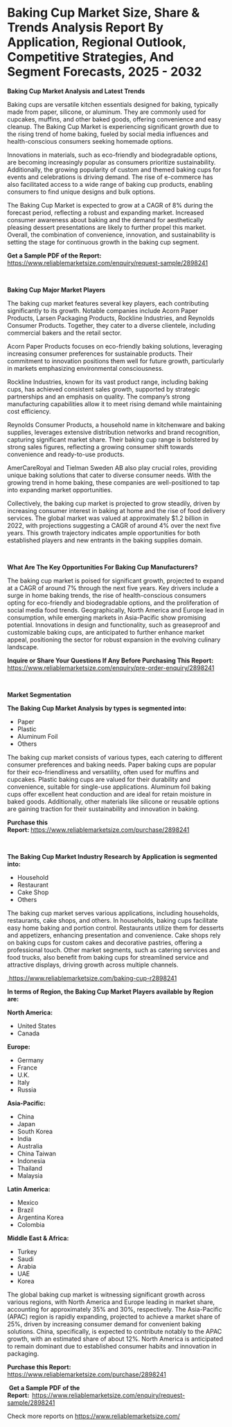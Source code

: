 <p><h1>Baking Cup Market Size, Share & Trends Analysis Report By Application, Regional Outlook, Competitive Strategies, And Segment Forecasts, 2025 - 2032</h1></p><p><strong>Baking Cup Market Analysis and Latest Trends</strong></p>
<p><p>Baking cups are versatile kitchen essentials designed for baking, typically made from paper, silicone, or aluminum. They are commonly used for cupcakes, muffins, and other baked goods, offering convenience and easy cleanup. The Baking Cup Market is experiencing significant growth due to the rising trend of home baking, fueled by social media influences and health-conscious consumers seeking homemade options. </p><p>Innovations in materials, such as eco-friendly and biodegradable options, are becoming increasingly popular as consumers prioritize sustainability. Additionally, the growing popularity of custom and themed baking cups for events and celebrations is driving demand. The rise of e-commerce has also facilitated access to a wide range of baking cup products, enabling consumers to find unique designs and bulk options.</p><p>The Baking Cup Market is expected to grow at a CAGR of 8% during the forecast period, reflecting a robust and expanding market. Increased consumer awareness about baking and the demand for aesthetically pleasing dessert presentations are likely to further propel this market. Overall, the combination of convenience, innovation, and sustainability is setting the stage for continuous growth in the baking cup segment.</p></p>
<p><strong>Get a Sample PDF of the Report:&nbsp;</strong> <a href="https://www.reliablemarketsize.com/enquiry/request-sample/2898241?utm_campaign=2526&utm_medium=2&utm_source=Github&utm_content=ia&utm_term=15032025&utm_id=baking-cup">https://www.reliablemarketsize.com/enquiry/request-sample/2898241</a></p>
<p>&nbsp;</p>
<p><strong>Baking Cup Major Market Players</strong></p>
<p><p>The baking cup market features several key players, each contributing significantly to its growth. Notable companies include Acorn Paper Products, Larsen Packaging Products, Rockline Industries, and Reynolds Consumer Products. Together, they cater to a diverse clientele, including commercial bakers and the retail sector.</p><p>Acorn Paper Products focuses on eco-friendly baking solutions, leveraging increasing consumer preferences for sustainable products. Their commitment to innovation positions them well for future growth, particularly in markets emphasizing environmental consciousness.</p><p>Rockline Industries, known for its vast product range, including baking cups, has achieved consistent sales growth, supported by strategic partnerships and an emphasis on quality. The company’s strong manufacturing capabilities allow it to meet rising demand while maintaining cost efficiency.</p><p>Reynolds Consumer Products, a household name in kitchenware and baking supplies, leverages extensive distribution networks and brand recognition, capturing significant market share. Their baking cup range is bolstered by strong sales figures, reflecting a growing consumer shift towards convenience and ready-to-use products.</p><p>AmerCareRoyal and Tielman Sweden AB also play crucial roles, providing unique baking solutions that cater to diverse consumer needs. With the growing trend in home baking, these companies are well-positioned to tap into expanding market opportunities.</p><p>Collectively, the baking cup market is projected to grow steadily, driven by increasing consumer interest in baking at home and the rise of food delivery services. The global market was valued at approximately $1.2 billion in 2022, with projections suggesting a CAGR of around 4% over the next five years. This growth trajectory indicates ample opportunities for both established players and new entrants in the baking supplies domain.</p></p>
<p>&nbsp;</p>
<p><strong>What Are The Key Opportunities For Baking Cup Manufacturers?</strong></p>
<p><p>The baking cup market is poised for significant growth, projected to expand at a CAGR of around 7% through the next five years. Key drivers include a surge in home baking trends, the rise of health-conscious consumers opting for eco-friendly and biodegradable options, and the proliferation of social media food trends. Geographically, North America and Europe lead in consumption, while emerging markets in Asia-Pacific show promising potential. Innovations in design and functionality, such as greaseproof and customizable baking cups, are anticipated to further enhance market appeal, positioning the sector for robust expansion in the evolving culinary landscape.</p></p>
<p><strong>Inquire or Share Your Questions If Any Before Purchasing This Report:</strong> <a href="https://www.reliablemarketsize.com/enquiry/pre-order-enquiry/2898241?utm_campaign=2526&utm_medium=2&utm_source=Github&utm_content=ia&utm_term=15032025&utm_id=baking-cup">https://www.reliablemarketsize.com/enquiry/pre-order-enquiry/2898241</a></p>
<p>&nbsp;</p>
<p><strong>Market Segmentation</strong></p>
<p><strong>The Baking Cup Market Analysis by types is segmented into:</strong></p>
<p><ul><li>Paper</li><li>Plastic</li><li>Aluminum Foil</li><li>Others</li></ul></p>
<p><p>The baking cup market consists of various types, each catering to different consumer preferences and baking needs. Paper baking cups are popular for their eco-friendliness and versatility, often used for muffins and cupcakes. Plastic baking cups are valued for their durability and convenience, suitable for single-use applications. Aluminum foil baking cups offer excellent heat conduction and are ideal for retain moisture in baked goods. Additionally, other materials like silicone or reusable options are gaining traction for their sustainability and innovation in baking.</p></p>
<p><strong>Purchase this Report:&nbsp;</strong><a href="https://www.reliablemarketsize.com/purchase/2898241?utm_campaign=2526&utm_medium=2&utm_source=Github&utm_content=ia&utm_term=15032025&utm_id=baking-cup">https://www.reliablemarketsize.com/purchase/2898241</a></p>
<p>&nbsp;</p>
<p><strong>The Baking Cup Market Industry Research by Application is segmented into:</strong></p>
<p><ul><li>Household</li><li>Restaurant</li><li>Cake Shop</li><li>Others</li></ul></p>
<p><p>The baking cup market serves various applications, including households, restaurants, cake shops, and others. In households, baking cups facilitate easy home baking and portion control. Restaurants utilize them for desserts and appetizers, enhancing presentation and convenience. Cake shops rely on baking cups for custom cakes and decorative pastries, offering a professional touch. Other market segments, such as catering services and food trucks, also benefit from baking cups for streamlined service and attractive displays, driving growth across multiple channels.</p></p>
<p><a href="https://www.reliablemarketsize.com/baking-cup-r2898241?utm_campaign=2526&utm_medium=2&utm_source=Github&utm_content=ia&utm_term=15032025&utm_id=baking-cup">&nbsp;https://www.reliablemarketsize.com/baking-cup-r2898241</a></p>
<p><strong>In terms of Region, the Baking Cup Market Players available by Region are:</strong></p>
<p>
    <p> <strong> North America: </strong>
        <ul>
            <li>United States</li>
            <li>Canada</li>
        </ul>
        </p> 
    <p> <strong> Europe: </strong>
        <ul>
            <li>Germany</li>
            <li>France</li>
            <li>U.K.</li>
            <li>Italy</li>
            <li>Russia</li>
        </ul>
        </p> 
    <p> <strong> Asia-Pacific: </strong>
        <ul>
            <li>China</li>
            <li>Japan</li>
            <li>South Korea</li>
            <li>India</li>
            <li>Australia</li>
            <li>China Taiwan</li>
            <li>Indonesia</li>
            <li>Thailand</li>
            <li>Malaysia</li>
        </ul>
        </p> 
    <p> <strong> Latin America: </strong>
        <ul>
            <li>Mexico</li>
            <li>Brazil</li>
            <li>Argentina Korea</li>
            <li>Colombia</li>
        </ul>
        </p> 
    <p> <strong> Middle East & Africa: </strong>
        <ul>
            <li>Turkey</li>
            <li>Saudi</li>
            <li>Arabia</li>
            <li>UAE</li>
            <li>Korea</li>
        </ul>
    </p>
    </p>
<p><p>The global baking cup market is witnessing significant growth across various regions, with North America and Europe leading in market share, accounting for approximately 35% and 30%, respectively. The Asia-Pacific (APAC) region is rapidly expanding, projected to achieve a market share of 25%, driven by increasing consumer demand for convenient baking solutions. China, specifically, is expected to contribute notably to the APAC growth, with an estimated share of about 12%. North America is anticipated to remain dominant due to established consumer habits and innovation in packaging.</p></p>
<p><strong>Purchase this Report: </strong><a href="https://www.reliablemarketsize.com/purchase/2898241?utm_campaign=2526&utm_medium=2&utm_source=Github&utm_content=ia&utm_term=15032025&utm_id=baking-cup">https://www.reliablemarketsize.com/purchase/2898241</a></p>
<p>&nbsp;<strong>Get a Sample PDF of the Report:&nbsp;&nbsp;</strong><a href="https://www.reliablemarketsize.com/enquiry/request-sample/2898241?utm_campaign=2526&utm_medium=2&utm_source=Github&utm_content=ia&utm_term=15032025&utm_id=baking-cup">https://www.reliablemarketsize.com/enquiry/request-sample/2898241</a></p>
<p><strong></strong></p>
<p>Check more reports on <a href="https://www.reliablemarketsize.com/?utm_campaign=2526&utm_medium=2&utm_source=Github&utm_content=ia&utm_term=15032025&utm_id=baking-cup">https://www.reliablemarketsize.com/</a></p>
